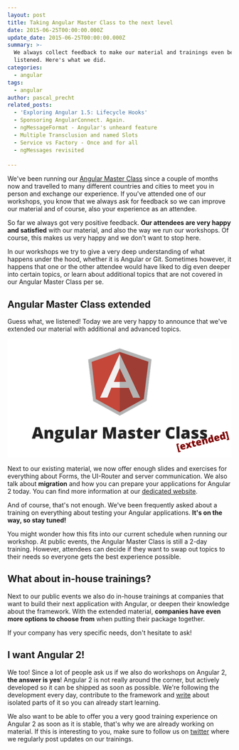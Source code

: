 ```yaml
---
layout: post
title: Taking Angular Master Class to the next level
date: 2015-06-25T00:00:00.000Z
update_date: 2015-06-25T00:00:00.000Z
summary: >-
  We always collect feedback to make our material and trainings even better. We
  listened. Here's what we did.
categories:
  - angular
tags:
  - angular
author: pascal_precht
related_posts:
  - 'Exploring Angular 1.5: Lifecycle Hooks'
  - Sponsoring AngularConnect. Again.
  - ngMessageFormat - Angular's unheard feature
  - Multiple Transclusion and named Slots
  - Service vs Factory - Once and for all
  - ngMessages revisited

---
```


We've been running our [Angular Master Class](http://thoughtram.io/angular-master-class.html) since a couple of months now and travelled to many different countries and cities to meet you in person and exchange our experience. If you've attended one of our workshops, you know that we always ask for feedback so we can improve our material and of course, also your experience as an attendee.

So far we always got very positive feedback. **Our attendees are very happy and satisfied** with our material, and also the way we run our workshops. Of course, this makes us very happy and we don't want to stop here.

In our workshops we try to give a very deep understanding of what happens under the hood, whether it is Angular or Git. Sometimes however, it happens that one or the other attendee would have liked to dig even deeper into certain topics, or learn about additional topics that are not covered in our Angular Master Class per se.

## Angular Master Class extended

Guess what, we listened! Today we are very happy to announce that we've extended our material with additional and advanced topics.

<img src="/images/angular-master-class-extended.png">

Next to our existing material, we now offer enough slides and exercises for everything about Forms, the UI-Router and server communication. We also talk about **migration** and how you can prepare your applications for Angular 2 today. You can find more information at our [dedicated website](http://thoughtram.io/angular-master-class.html).

And of course, that's not enough. We've been frequently asked about a training on everything about testing your Angular applications. **It's on the way, so stay tuned!**

You might wonder how this fits into our current schedule when running our workshop. At public events, the Angular Master Class is still a 2-day training. However, attendees can decide if they want to swap out topics to their needs so everyone gets the best experience possible.

## What about in-house trainings?

Next to our public events we also do in-house trainings at companies that want to build their next application with Angular, or deepen their knowledge about the framework. With the extended material, **companies have even more options to choose from** when putting their package together.

If your company has very specific needs, don't hesitate to ask!

## I want Angular 2!

We too! Since a lot of people ask us if we also do workshops on Angular 2, **the answer is yes**! Angular 2 is not really around the corner, but actively developed so it can be shipped as soon as possible. We're following the development every day, contribute to the framework and [write](http://blog.thoughtram.io/categories/angular) about isolated parts of it so you can already start learning. 

We also want to be able to offer you a very good training experience on Angular 2 as soon as it is stable, that's why we are already working on material. If this is interesting to you, make sure to follow us on [twitter](http://twitter.com/thoughtram) where we regularly post updates on our trainings.

